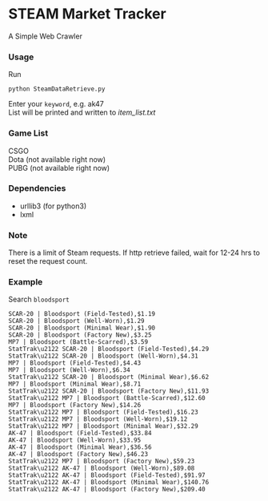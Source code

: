 # STEAM Market Tracker
A Simple Web Crawler
### Usage
Run
```console
python SteamDataRetrieve.py
```

Enter your `keyword`, e.g. ak47  
List will be printed and written to *item_list.txt*  
  
### Game List  
CSGO  
Dota (not available right now)  
PUBG (not available right now)  

### Dependencies
* urllib3 (for python3)  
* lxml


### Note
There is a limit of Steam requests.
If http retrieve failed, wait for 12-24 hrs to reset the request count.

### Example

Search `bloodsport`
```
SCAR-20 | Bloodsport (Field-Tested),$1.19  
SCAR-20 | Bloodsport (Well-Worn),$1.29  
SCAR-20 | Bloodsport (Minimal Wear),$1.90  
SCAR-20 | Bloodsport (Factory New),$3.25  
MP7 | Bloodsport (Battle-Scarred),$3.59  
StatTrak\u2122 SCAR-20 | Bloodsport (Field-Tested),$4.29  
StatTrak\u2122 SCAR-20 | Bloodsport (Well-Worn),$4.31  
MP7 | Bloodsport (Field-Tested),$4.43
MP7 | Bloodsport (Well-Worn),$6.34
StatTrak\u2122 SCAR-20 | Bloodsport (Minimal Wear),$6.62
MP7 | Bloodsport (Minimal Wear),$8.71
StatTrak\u2122 SCAR-20 | Bloodsport (Factory New),$11.93
StatTrak\u2122 MP7 | Bloodsport (Battle-Scarred),$12.60
MP7 | Bloodsport (Factory New),$14.26
StatTrak\u2122 MP7 | Bloodsport (Field-Tested),$16.23
StatTrak\u2122 MP7 | Bloodsport (Well-Worn),$19.12
StatTrak\u2122 MP7 | Bloodsport (Minimal Wear),$32.29
AK-47 | Bloodsport (Field-Tested),$33.84
AK-47 | Bloodsport (Well-Worn),$33.95
AK-47 | Bloodsport (Minimal Wear),$36.56
AK-47 | Bloodsport (Factory New),$46.23
StatTrak\u2122 MP7 | Bloodsport (Factory New),$59.23
StatTrak\u2122 AK-47 | Bloodsport (Well-Worn),$89.08
StatTrak\u2122 AK-47 | Bloodsport (Field-Tested),$91.97
StatTrak\u2122 AK-47 | Bloodsport (Minimal Wear),$140.76
StatTrak\u2122 AK-47 | Bloodsport (Factory New),$209.40
```

